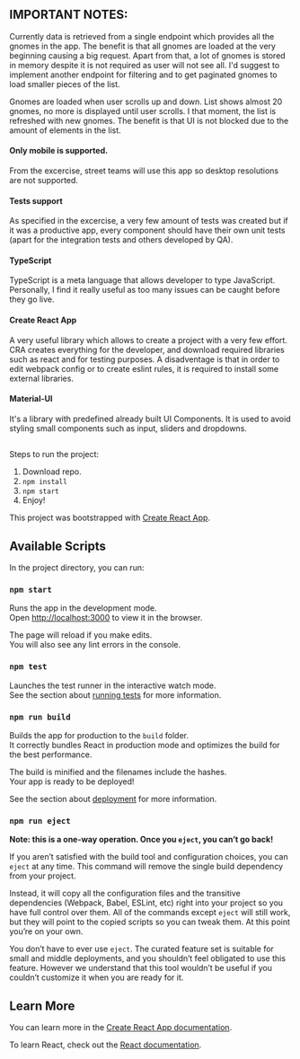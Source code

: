 ## IMPORTANT NOTES:

Currently data is retrieved from a single endpoint which provides all the gnomes in the app. The benefit is that all gnomes are loaded at the very beginning causing a big request. Apart from that, a lot of gnomes is stored in memory despite it is not required as user will not see all. I'd suggest to implement another endpoint for filtering and to get paginated gnomes to load smaller pieces of the list.

Gnomes are loaded when user scrolls up and down. List shows almost 20 gnomes, no more is displayed until user scrolls. I that moment, the list is refreshed with new gnomes. The benefit is that UI is not blocked due to the amount of elements in the list.

#### Only mobile is supported.

From the excercise, street teams will use this app so desktop resolutions are not supported.

#### Tests support

As specified in the excercise, a very few amount of tests was created but if it was a productive app, every component should have their own unit tests (apart for the integration tests and others developed by QA).

#### TypeScript

TypeScript is a meta language that allows developer to type JavaScript. Personally, I find it really useful as too many issues can be caught before they go live.

#### Create React App

A very useful library which allows to create a project with a very few effort. CRA creates everything for the developer, and download required libraries such as react and for testing purposes.
A disadventage is that in order to edit webpack config or to create eslint rules, it is required to install some external libraries.

#### Material-UI
It's a library with predefined already built UI Components. It is used to avoid styling small components such as input, sliders and dropdowns. 

##

Steps to run the project:

1. Download repo.
2. `npm install`
3. `npm start`
4. Enjoy!

This project was bootstrapped with [Create React App](https://github.com/facebook/create-react-app).

## Available Scripts

In the project directory, you can run:

### `npm start`

Runs the app in the development mode.<br />
Open [http://localhost:3000](http://localhost:3000) to view it in the browser.

The page will reload if you make edits.<br />
You will also see any lint errors in the console.

### `npm test`

Launches the test runner in the interactive watch mode.<br />
See the section about [running tests](https://facebook.github.io/create-react-app/docs/running-tests) for more information.

### `npm run build`

Builds the app for production to the `build` folder.<br />
It correctly bundles React in production mode and optimizes the build for the best performance.

The build is minified and the filenames include the hashes.<br />
Your app is ready to be deployed!

See the section about [deployment](https://facebook.github.io/create-react-app/docs/deployment) for more information.

### `npm run eject`

**Note: this is a one-way operation. Once you `eject`, you can’t go back!**

If you aren’t satisfied with the build tool and configuration choices, you can `eject` at any time. This command will remove the single build dependency from your project.

Instead, it will copy all the configuration files and the transitive dependencies (Webpack, Babel, ESLint, etc) right into your project so you have full control over them. All of the commands except `eject` will still work, but they will point to the copied scripts so you can tweak them. At this point you’re on your own.

You don’t have to ever use `eject`. The curated feature set is suitable for small and middle deployments, and you shouldn’t feel obligated to use this feature. However we understand that this tool wouldn’t be useful if you couldn’t customize it when you are ready for it.

## Learn More

You can learn more in the [Create React App documentation](https://facebook.github.io/create-react-app/docs/getting-started).

To learn React, check out the [React documentation](https://reactjs.org/).
